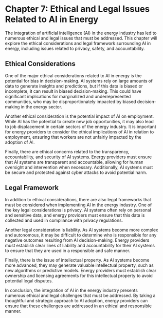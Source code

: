 Chapter 7: Ethical and Legal Issues Related to AI in Energy
===========================================================

The integration of artificial intelligence (AI) in the energy industry has led to numerous ethical and legal issues that must be addressed. This chapter will explore the ethical considerations and legal framework surrounding AI in energy, including issues related to privacy, safety, and accountability.

Ethical Considerations
----------------------

One of the major ethical considerations related to AI in energy is the potential for bias in decision-making. AI systems rely on large amounts of data to generate insights and predictions, but if this data is biased or incomplete, it can result in biased decision-making. This could have significant implications for marginalized and underrepresented communities, who may be disproportionately impacted by biased decision-making in the energy sector.

Another ethical consideration is the potential impact of AI on employment. While AI has the potential to create new job opportunities, it may also lead to job displacement in certain sectors of the energy industry. It is important for energy providers to consider the ethical implications of AI in relation to employment, ensuring that workers are not unfairly impacted by the adoption of AI.

Finally, there are ethical concerns related to the transparency, accountability, and security of AI systems. Energy providers must ensure that AI systems are transparent and accountable, allowing for human oversight and intervention when necessary. Additionally, AI systems must be secure and protected against cyber attacks to avoid potential harm.

Legal Framework
---------------

In addition to ethical considerations, there are also legal frameworks that must be considered when implementing AI in the energy industry. One of the key legal considerations is privacy. AI systems often rely on personal and sensitive data, and energy providers must ensure that this data is collected and used in compliance with privacy regulations.

Another legal consideration is liability. As AI systems become more complex and autonomous, it may be difficult to determine who is responsible for any negative outcomes resulting from AI decision-making. Energy providers must establish clear lines of liability and accountability for their AI systems to ensure that they are used in a responsible and safe manner.

Finally, there is the issue of intellectual property. As AI systems become more advanced, they may generate valuable intellectual property, such as new algorithms or predictive models. Energy providers must establish clear ownership and licensing agreements for this intellectual property to avoid potential legal disputes.

In conclusion, the integration of AI in the energy industry presents numerous ethical and legal challenges that must be addressed. By taking a thoughtful and strategic approach to AI adoption, energy providers can ensure that these challenges are addressed in an ethical and responsible manner.
